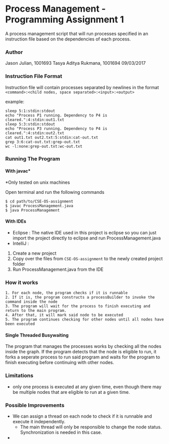 # Process Management - Programming Assignment 1
A process management script that will run processes specified in an instruction file based on the dependencies of each process.

### Author
Jason Julian, 1001693
Tasya Aditya Rukmana, 1001694
09/03/2017

### Instruction File Format
Instruction file will contain processes separated by newlines in the format
`<command>:<child nodes, space separated>:<input>:<output>`

example:

```
sleep 5:1:stdin:stdout
echo "Process P1 running. Dependency to P4 is cleared.":4:stdin:out1.txt
sleep 5:3:stdin:stdout
echo "Process P3 running. Dependency to P4 is cleared.":4:stdin:out2.txt
cat out1.txt out2.txt:5:stdin:cat-out.txt
grep 3:6:cat-out.txt:grep-out.txt
wc -l:none:grep-out.txt:wc-out.txt
```

### Running The Program

#### With javac*
*Only tested on unix machines

Open terminal and run the following commands
```
$ cd path/to/CSE-OS-assignment
$ javac ProcessManagement.java
$ java ProcessManagement
```

#### With IDEs

- Eclipse :
The native IDE used in this project is eclipse so you can just import the project directly to eclipse and run ProcessManagement.java
- IntelliJ :
1. Create a new project
2. Copy over the files from `CSE-OS-assignment` to the newly created project folder
3. Run ProcessManagement.java from the IDE

### How it works
```
1. For each node, the program checks if it is runnable
2. If it is, the program constructs a processBuilder to invoke the command inside the node
3. The program will wait for the process to finish executing and return to the main program.
4. After that, it will mark said node to be executed
5. The program continues checking for other nodes until all nodes have been executed
```
#### Single Threaded Busywaiting
The program that manages the processes works by checking all the nodes inside the graph. If the program detects that the node is eligible to run, it forks a seperate process to run said program and waits for the program to finish executing before continuing with other nodes.


### Limitations
- only one process is executed at any given time, even though there may be multiple nodes that are eligible to run at a given time.
### Possible Improvements
- We can assign a thread on each node to check if it is runnable and execute it independently.
    - The main thread will only be responsible to change the node status. Synchronization is needed in this case.
- 
